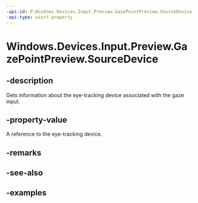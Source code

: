 ```yaml
---
-api-id: P:Windows.Devices.Input.Preview.GazePointPreview.SourceDevice
-api-type: winrt property
---
```


<!-- Property syntax.
public GazeDevicePreview SourceDevice { get; }
-->

# Windows.Devices.Input.Preview.GazePointPreview.SourceDevice

## -description
Gets information about the eye-tracking device associated with the gaze input.

## -property-value
A reference to the eye-tracking device.

## -remarks

## -see-also

## -examples

